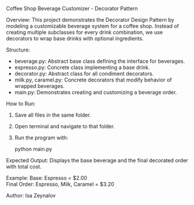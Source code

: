 Coffee Shop Beverage Customizer - Decorator Pattern

Overview:
This project demonstrates the Decorator Design Pattern by modeling a customizable beverage system for a coffee shop. 
Instead of creating multiple subclasses for every drink combination, we use decorators to wrap base drinks with optional ingredients.

Structure:
- beverage.py: Abstract base class defining the interface for beverages.
- espresso.py: Concrete class implementing a base drink.
- decorator.py: Abstract class for all condiment decorators.
- milk.py, caramel.py: Concrete decorators that modify behavior of wrapped beverages.
- main.py: Demonstrates creating and customizing a beverage order.

How to Run:
1. Save all files in the same folder.
2. Open terminal and navigate to that folder.
3. Run the program with:

   python main.py

Expected Output:
Displays the base beverage and the final decorated order with total cost.

Example:
Base: Espresso = $2.00  
Final Order: Espresso, Milk, Caramel = $3.20

Author: Isa Zeynalov
